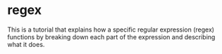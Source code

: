 # regex
This is a tutorial that explains how a specific regular expression (regex) functions by breaking down each part of the expression and describing what it does.
